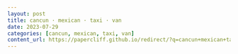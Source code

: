 ```yaml
---
layout: post
title: cancun · mexican · taxi · van
date: 2023-07-29
categories: [cancun, mexican, taxi, van]
content_url: https://papercliff.github.io/redirect/?q=cancun+mexican+taxi+van&tbs=cdr:1,cd_min:7/28/2023,cd_max:7/30/2023
---
```

